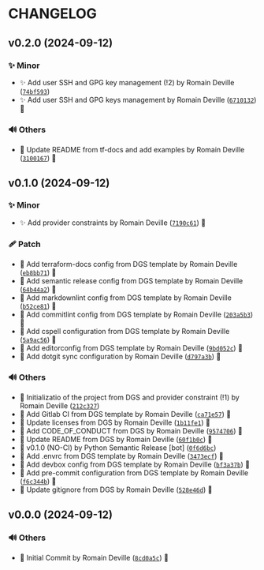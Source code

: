 <!-- markdownlint-disable-file -->
# CHANGELOG

## v0.2.0 (2024-09-12)

### ✨ Minor

  * ✨ Add user SSH and GPG key management (!2) by Romain Deville ([`74bf593`](https://framagit.org/rdeville-public/terraform/module-github-user/-/commit/74bf593a7356245e5457a494e1bb4d76c8cf7e2d))
  * ✨ Add user SSH and GPG keys management by Romain Deville ([`6710132`](https://framagit.org/rdeville-public/terraform/module-github-user/-/commit/67101327c15541acd7dadaaee36d6de20da4e585)) 🔏

### 🔊 Others

  * 📝 Update README from tf-docs and add examples by Romain Deville ([`3100167`](https://framagit.org/rdeville-public/terraform/module-github-user/-/commit/3100167dfb9795175c5c769c098f2e3aee1a554e)) 🔏

## v0.1.0 (2024-09-12)

### ✨ Minor

  * ✨ Add provider constraints by Romain Deville ([`7190c61`](https://framagit.org/rdeville-public/terraform/module-github-user/-/commit/7190c61b52a43c5999e38e96e90f2c646617f6cd)) 🔏

### 🩹 Patch

  * 🔧 Add terraform-docs config from DGS template by Romain Deville ([`eb8bb71`](https://framagit.org/rdeville-public/terraform/module-github-user/-/commit/eb8bb7167c28ce61e2594d16ad50d28b2c32243c)) 🔏
  * 🔧 Add semantic release config from DGS template by Romain Deville ([`64b44a2`](https://framagit.org/rdeville-public/terraform/module-github-user/-/commit/64b44a2f79bbc6de4138ca594aaa9cf8a7ca9309)) 🔏
  * 🔧 Add markdownlint config from DGS template by Romain Deville ([`b52ce81`](https://framagit.org/rdeville-public/terraform/module-github-user/-/commit/b52ce81b149c693aa52d894db6ea31e1537b8abf)) 🔏
  * 🔧 Add commitlint config from DGS template by Romain Deville ([`203a5b3`](https://framagit.org/rdeville-public/terraform/module-github-user/-/commit/203a5b3e3ec90932bb3981fda355d8a370825cfa)) 🔏
  * 🔧 Add cspell configuration from DGS template by Romain Deville ([`5a9ac56`](https://framagit.org/rdeville-public/terraform/module-github-user/-/commit/5a9ac5640434a964c4fdf5b32a1ca36fce196879)) 🔏
  * 🔧 Add editorconfig from DGS template by Romain Deville ([`9bd052c`](https://framagit.org/rdeville-public/terraform/module-github-user/-/commit/9bd052cba3a766a33b4a0c030a6e7f4b7643f8f0)) 🔏
  * 🔧 Add dotgit sync configuration by Romain Deville ([`d797a3b`](https://framagit.org/rdeville-public/terraform/module-github-user/-/commit/d797a3b722d7beec12fa9d8d424fc60b92edad22)) 🔏

### 🔊 Others

  * 🎉 Initializatio of the project from DGS and provider constraint (!1) by Romain Deville ([`212c327`](https://framagit.org/rdeville-public/terraform/module-github-user/-/commit/212c327eda49fa5cffa6e1d3c1f44ae14f17b579))
  * 👷 Add Gitlab CI from DGS template by Romain Deville ([`ca71e57`](https://framagit.org/rdeville-public/terraform/module-github-user/-/commit/ca71e57ef59b9085ec76c32dfac584d30dfc3185)) 🔏
  * 📄 Update licenses from DGS by Romain Deville ([`1b11fe1`](https://framagit.org/rdeville-public/terraform/module-github-user/-/commit/1b11fe152146c8353fb7fbfc0f7974b9be0c8295)) 🔏
  * 📝 Add CODE_OF_CONDUCT from DGS by Romain Deville ([`9574706`](https://framagit.org/rdeville-public/terraform/module-github-user/-/commit/9574706d6d2fe6566a82a6149b7d3e482130e4a9)) 🔏
  * 📝 Update README from DGS by Romain Deville ([`60f1b0c`](https://framagit.org/rdeville-public/terraform/module-github-user/-/commit/60f1b0c6c0597ce499805cce305d9f0b0aefe7f1)) 🔏
  * 🔖 v0.1.0 (NO-CI) by Python Semantic Release [bot] ([`0f6d6bc`](https://framagit.org/rdeville-public/terraform/module-github-user/-/commit/0f6d6bc63e1e26b6e4e922dceddd9313d79c0f35))
  * 🔨 Add .envrc from DGS template by Romain Deville ([`3473ecf`](https://framagit.org/rdeville-public/terraform/module-github-user/-/commit/3473ecf75a23a6f42e17a0f54bb313b14d1cab1a)) 🔏
  * 🔨 Add devbox config from DGS template by Romain Deville ([`bf3a37b`](https://framagit.org/rdeville-public/terraform/module-github-user/-/commit/bf3a37bad3bc0bdefb8029759234826a5859b2dc)) 🔏
  * 🔨 Add pre-commit configuration from DGS template by Romain Deville ([`f6c344b`](https://framagit.org/rdeville-public/terraform/module-github-user/-/commit/f6c344b5cdda6784330a37e00a97bd93842e477d)) 🔏
  * 🙈 Update gitignore from DGS by Romain Deville ([`528e46d`](https://framagit.org/rdeville-public/terraform/module-github-user/-/commit/528e46d933b6ca6b4335ef5faaa301025a596275)) 🔏

## v0.0.0 (2024-09-12)

### 🔊 Others

  * 🎉 Initial Commit by Romain Deville ([`8cd0a5c`](https://framagit.org/rdeville-public/terraform/module-github-user/-/commit/8cd0a5c864aa7590358614747dfed275636829fc)) 🔏
